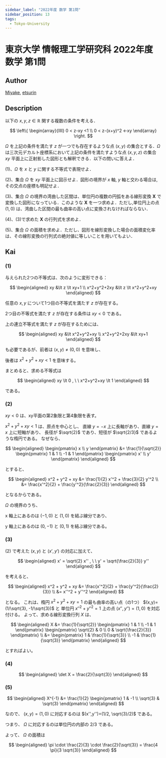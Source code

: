 ```yaml
---
sidebar_label: "2022年度 数学 第1問"
sidebar_position: 13
tags:
  - Tokyo-University
---
```

# 東京大学 情報理工学研究科 2022年度 数学 第1問

## **Author**
[Miyake](https://miyake.github.io/exams/index.html), [etsurin](https://zhuanlan.zhihu.com/p/561992447)

## **Description**
以下の $x,y,z\in \mathbb{R}$ 関する複数の条件を考える．

$$
\left\{
\begin{array}{llll}
0 < z-xy <1 \\
0 < z-(x+y)^2 <-xy
\end{array} \right.
$$

$\Omega$ を上記の条件を満たす $z$ が一つでも存在するような点 $(x,y)$ の集合とする．$\Omega$ は三次元デカルト座標系において上記の条件を満たすような点 $(x,y,z)$ の集合 $xy$ 平面上に正射影した図形とも解釈できる．以下の問いに答えよ．

(1)、$\Omega$ を $x$ と $y$ に関する不等式で表現せよ．

(2)、集合 $\Omega$ を $xy$ 平面上に図示せよ．図形の境界が $x$ 軸, $y$ 軸と交わる場合は,その交点の座標も明記せよ．

(3)、集合 $\Omega$ の境界の湾曲した区間は、単位円の複数の円弧をある線形変換 $\mathbf{X}$ で変換した図形になっている．このような $\mathbf{X}$ を一つ求めよ．ただし,単位円上の点 $(1,0)$ は、湾曲した区間の最も曲率の高い点に変換されなければならない．

(4)、(3)で求めた $\mathbf{X}$ の行列式を求めよ．

(5)、集合 $\Omega$ の面積を求めよ．ただし、図形を線形変換した場合の面積変化率は、その線形変換の行列式の絶対値に等しいことを用いてもよい．

## **Kai**
### (1)
与えられた2つの不等式は、次のように変形できる：

$$
\begin{aligned}
xy &\lt z \lt xy+1
\\
x^2+y^2+2xy &\lt z \lt x^2+y^2+xy
\end{aligned}
$$

任意の $x,y$ について1つ目の不等式を満たす $z$ が存在する。

2つ目の不等式を満たす $z$ が存在する条件は $xy \lt 0$ である。

上の連立不等式を満たす $z$ が存在するためには、

$$
\begin{aligned}
xy &\lt x^2+y^2+xy
\\
x^2+y^2+2xy &\lt  xy+1
\end{aligned}
$$

も必要であるが、前者は $(x,y) \neq (0,0)$ を意味し、

後者は $x^2+y^2+xy \lt 1$ を意味する。

まとめると、求める不等式は

$$
\begin{aligned}
xy \lt 0
, \ \ 
x^2+y^2+xy \lt 1
\end{aligned}
$$

である。

### (2)
$xy \lt 0$ は、xy平面の第2象限と第4象限を表す。

$x^2+y^2+xy \lt 1$ は、原点を中心とし、
直線 $y=-x$ 上に長軸があり、直線 $y=x$ 上に短軸があり、
長径が $\sqrt{2}$ であり、短径が $\sqrt{2/3}$ であるような楕円である。
なぜなら、

$$
\begin{aligned}
\begin{pmatrix} x \\ y \end{pmatrix}
&= \frac{1}{\sqrt{2}} \begin{pmatrix} 1 & 1 \\ -1 & 1 \end{pmatrix}
\begin{pmatrix} x' \\ y' \end{pmatrix}
\end{aligned}
$$

とすると、

$$
\begin{aligned}
x^2 + y^2 + xy
&= \frac{1}{2} x'^2 + \frac{3}{2} y'^2
\\
&= \frac{x'^2}{2} + \frac{y'^2}{\frac{2}{3}}
\end{aligned}
$$

となるからである。

$\Omega$ の境界のうち、

x 軸上にあるのは $(-1,0)$ と $(1,0)$ を結ぶ線分であり、

y 軸上にあるのは $(0,-1)$ と $(0,1)$ を結ぶ線分である。

### (3)
(2) で考えた $(x,y)$ と $(x',y')$ の対応に加えて、

$$
\begin{aligned}
x' = \sqrt{2} x''
, \ \ 
y' = \sqrt{\frac{2}{3}} y''
\end{aligned}
$$

を考えると、

$$
\begin{aligned}
x^2 + y^2 + xy
&= \frac{x'^2}{2} + \frac{y'^2}{\frac{2}{3}}
\\
&= x''^2 + y''^2
\end{aligned}
$$

となる。
これは、楕円 $x^2+y^2+xy=1$ の最も曲率の高い点（の1つ）
$(x,y)=(1/\sqrt{3}, -1/\sqrt{3})$ と
単位円 $x''^2+y''^2=1$ 上の点 $(x'',y'')=(1,0)$ を対応付ける。
よって、求める線形変換行列 $X$ は、

$$
\begin{aligned}
X
&= \frac{1}{\sqrt{2}} \begin{pmatrix} 1 & 1 \\ -1 & 1 \end{pmatrix}
\begin{pmatrix} \sqrt{2} & 0 \\ 0 & \sqrt{\frac{2}{3}} \end{pmatrix}
\\
&= \begin{pmatrix}
1 & \frac{1}{\sqrt{3}} \\ -1 & \frac{1}{\sqrt{3}}
\end{pmatrix}
\end{aligned}
$$

とすればよい。

### (4)

$$
\begin{aligned}
\det X = \frac{2}{\sqrt{3}}
\end{aligned}
$$

### (5)

$$
\begin{aligned}
X^{-1}
&= \frac{1}{2} \begin{pmatrix} 1 & -1 \\ \sqrt{3} & \sqrt{3} \end{pmatrix}
\end{aligned}
$$

なので、 $(x,y)=(1,0)$ に対応するのは $(x'',y'')=(1/2, \sqrt{3}/2)$ である。

つまり、 $\Omega$ に対応するのは単位円の内部の $2/3$ である。

よって、 $\Omega$ の面積は

$$
\begin{aligned}
\pi \cdot \frac{2}{3} \cdot \frac{2}{\sqrt{3}}
= \frac{4 \pi}{3 \sqrt{3}}
\end{aligned}
$$